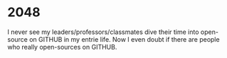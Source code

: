 # 2048

I never see my leaders/professors/classmates dive their time into open-source on GITHUB in my entrie life. Now I even doubt if there are people who really open-sources on GITHUB.
